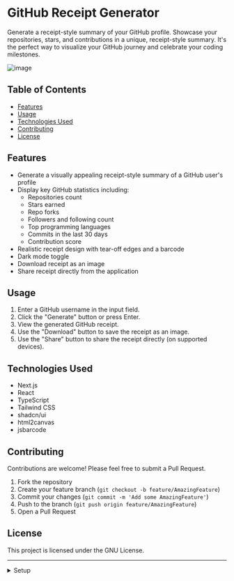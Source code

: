 # GitHub Receipt Generator

Generate a receipt-style summary of your GitHub profile. Showcase your repositories, stars, and contributions in a unique, receipt-style summary. It's the perfect way to visualize your GitHub journey and celebrate your coding milestones.

![image](https://github.com/user-attachments/assets/30486c89-e563-4cf9-ac68-05475ccf3311)

## Table of Contents

- [Features](#features)
- [Usage](#usage)
- [Technologies Used](#technologies-used)
- [Contributing](#contributing)
- [License](#license)

## Features

- Generate a visually appealing receipt-style summary of a GitHub user's profile
- Display key GitHub statistics including:
  - Repositories count
  - Stars earned
  - Repo forks
  - Followers and following count
  - Top programming languages
  - Commits in the last 30 days
  - Contribution score
- Realistic receipt design with tear-off edges and a barcode
- Dark mode toggle
- Download receipt as an image
- Share receipt directly from the application

## Usage

1. Enter a GitHub username in the input field.
2. Click the "Generate" button or press Enter.
3. View the generated GitHub receipt.
4. Use the "Download" button to save the receipt as an image.
5. Use the "Share" button to share the receipt directly (on supported devices).

## Technologies Used

- Next.js
- React
- TypeScript
- Tailwind CSS
- shadcn/ui
- html2canvas
- jsbarcode

## Contributing

Contributions are welcome! Please feel free to submit a Pull Request.

1. Fork the repository
2. Create your feature branch (`git checkout -b feature/AmazingFeature`)
3. Commit your changes (`git commit -m 'Add some AmazingFeature'`)
4. Push to the branch (`git push origin feature/AmazingFeature`)
5. Open a Pull Request

## License

This project is licensed under the GNU License.

---

<details><summary>Setup</summary>

This is a [Next.js](https://nextjs.org) project bootstrapped with [`create-next-app`](https://nextjs.org/docs/app/api-reference/cli/create-next-app).

## Getting Started

First, run the development server:

```bash
npm run dev
# or
yarn dev
# or
pnpm dev
# or
bun dev
```

Open [http://localhost:3000](http://localhost:3000) with your browser to see the result.

You can start editing the page by modifying `app/page.tsx`. The page auto-updates as you edit the file.

This project uses [`next/font`](https://nextjs.org/docs/app/building-your-application/optimizing/fonts) to automatically optimize and load [Geist](https://vercel.com/font), a new font family for Vercel.

## Learn More

To learn more about Next.js, take a look at the following resources:

- [Next.js Documentation](https://nextjs.org/docs) - learn about Next.js features and API.
- [Learn Next.js](https://nextjs.org/learn) - an interactive Next.js tutorial.

You can check out [the Next.js GitHub repository](https://github.com/vercel/next.js) - your feedback and contributions are welcome!

## Deploy on Vercel

The easiest way to deploy your Next.js app is to use the [Vercel Platform](https://vercel.com/new?utm_medium=default-template&filter=next.js&utm_source=create-next-app&utm_campaign=create-next-app-readme) from the creators of Next.js.

Check out our [Next.js deployment documentation](https://nextjs.org/docs/app/building-your-application/deploying) for more details.
</details>
